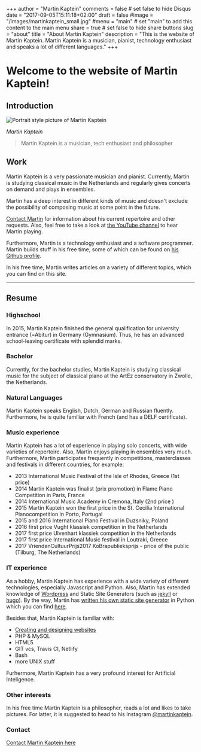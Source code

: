 +++
author = "Martin Kaptein"
comments = false	# set false to hide Disqus
date = "2017-09-05T15:11:18+02:00"
draft = false
#image = "/images/martinkaptein_small.jpg"
#menu = "main"		# set "main" to add this content to the main menu
share = true	# set false to hide share buttons
slug = "about"
title = "About Martin Kaptein"
description = "This is the website of Martin Kaptein. Martin Kaptein is a musician, pianist, technology enthusiast and speaks a lot of different languages."
+++

# Welcome to the website of Martin Kaptein!

## Introduction

![Portrait style picture of Martin Kaptein](/images/martinkaptein_portrait.jpg) 

*Martin Kaptein*

> Martin Kaptein is a musician, tech enthusiast and philosopher

## Work

Martin Kaptein is a very passionate musician and pianist. Currently, Martin is studying classical music in the Netherlands and regularly gives concerts on demand and plays in ensembles.

Martin has a deep interest in different kinds of music and doesn't exclude the possibility of composing music at some point in the future.

[Contact Martin](contact.md) for information about his current repertoire and other requests. Also, feel free to take a look at [the YouTube channel](https://www.youtube.com/channel/UCosUIzMUriRTgg60vh3EwCQ) to hear Martin playing.

Furthermore, Martin is a technology enthusiast and a software programmer. Martin builds stuff in his free time, some of which can be found on [his Github profile](https://github.com/martinkaptein/).

In his free time, Martin writes articles on a variety of different topics, which you can find on this site.

***

## Resume

### Highschool

In 2015, Martin Kaptein finished the general qualification for university entrance (=Abitur) in Germany (Gymnasium). Thus, he has an advanced school-leaving certificate with splendid marks.

### Bachelor

Currently, for the bachelor studies, Martin Kaptein is studying classical music for the subject of classical piano at the ArtEz conservatory in Zwolle, the Netherlands.

### Natural Languages

Martin Kaptein speaks English, Dutch, German and Russian fluently. Furthermore, he is quite familiar with French (and has a DELF certificate).

### Music experience

Martin Kaptein has a lot of experience in playing solo concerts, with wide varieties of repertoire. Also, Martin enjoys playing in ensembles very much. Furthermore, Martin participates frequently in competitions, masterclasses and festivals in different countries, for example:

- 2013 International Music Festival of the Isle of Rhodes, Greece (1st price)
- 2014 Martin Kaptein was finalist (prix promotion) in Flame Piano Competition in Paris, France
- 2014 International Music Academy in Cremona, Italy (2nd price )
- 2015 Martin Kaptein won the first price in the St. Cecilia International Pianocompetition in Porto, Portugal
- 2015 and 2016 International Piano Festival in Duzsniky, Poland
- 2016 first price Vught klassiek competition in the Netherlands
- 2017 first price Ulvenhart klassiek competition in the Netherlands
- 2017 first price International Music festival in Loutraki, Greece
- 2017 VriendenCultuurPrijs2017 KoBrapublieksprijs - price of the public (Tilburg, The Netherlands)

### IT experience

As a hobby, Martin Kaptein has experience with a wide variety of different technologies, especially Javascript and Python.
Also, Martin has extended knowledge of [Wordpress](https://wordpress.com/) and Static Site Generators (such as [jekyll](https://jekyllrb.com/) or [hugo](https://gohugo.io/)).
By the way, Martin has [written his own static site generator](../blog/pythoncms) in Python which you can find [here](../blog/pythoncms).

Besides that, Martin Kaptein is familiar with:

- [Creating and designing websites](/contact/)
- PHP & MySQL
- HTML5
- GIT vcs, Travis CI, Netlify
- Bash
- more UNIX stuff

Furhermore, Martin Kaptein has a very profound interest for Artificial Inteligence.

### Other interests

In his free time Martin Kaptein is a philosopher, reads a lot and likes to take pictures. For latter, it is suggested to head to his Instagram [@martinkaptein](https://www.instagram.com/martinkaptein/).

### Contact

[Contact Martin Kaptein here](/contact/)